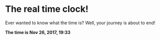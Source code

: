 # The real time clock!

Ever wanted to know what the time is? Well, your journey is about to end!

**The time is Nov 26, 2017, 19:33**